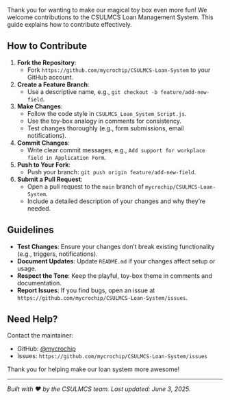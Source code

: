 Thank you for wanting to make our magical toy box even more fun! We welcome contributions to the CSULMCS Loan Management System. This guide explains how to contribute effectively.

 ## How to Contribute
 1. **Fork the Repository**:
    - Fork `https://github.com/mycrochip/CSULMCS-Loan-System` to your GitHub account.
 2. **Create a Feature Branch**:
    - Use a descriptive name, e.g., `git checkout -b feature/add-new-field`.
 3. **Make Changes**:
    - Follow the code style in `CSULMCS_Loan_System_Script.js`.
    - Use the toy-box analogy in comments for consistency.
    - Test changes thoroughly (e.g., form submissions, email notifications).
 4. **Commit Changes**:
    - Write clear commit messages, e.g., `Add support for workplace field in Application Form`.
 5. **Push to Your Fork**:
    - Push your branch: `git push origin feature/add-new-field`.
 6. **Submit a Pull Request**:
    - Open a pull request to the `main` branch of `mycrochip/CSULMCS-Loan-System`.
    - Include a detailed description of your changes and why they’re needed.

 ## Guidelines
 - **Test Changes**: Ensure your changes don’t break existing functionality (e.g., triggers, notifications).
 - **Document Updates**: Update `README.md` if your changes affect setup or usage.
 - **Respect the Tone**: Keep the playful, toy-box theme in comments and documentation.
 - **Report Issues**: If you find bugs, open an issue at `https://github.com/mycrochip/CSULMCS-Loan-System/issues`.

 ## Need Help?
 Contact the maintainer:
 - GitHub: [@mycrochip](https://github.com/mycrochip)
 - Issues: `https://github.com/mycrochip/CSULMCS-Loan-System/issues`

 Thank you for helping make our loan system more awesome!

 ---
 *Built with ❤️ by the CSULMCS team. Last updated: June 3, 2025.*
